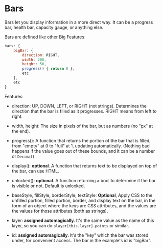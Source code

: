 # Bars

Bars let you display information in a more direct way. It can be a progress bar, health bar, capacity gauge, or anything else.

Bars are defined like other Big Features:

```js
bars: {
    bigBar: {
        direction: RIGHT,
        width: 200,
        height: 50,
        progress() { return 0 },
        etc
    },
    etc
}
```

Features:

- direction: UP, DOWN, LEFT, or RIGHT (not strings). Determines the direction that the bar is filled as it progresses. RIGHT means from left to right.

- width, height: The size in pixels of the bar, but as numbers (no "px" at the end).

- progress(): A function that returns the portion of the bar that is filled, from "empty" at 0 to "full" at 1, updating automatically.
    (Nothing bad happens if the value goes out of these bounds, and it can be a number or `Decimal`)

- display(): **optional**. A function that returns text to be displayed on top of the bar, can use HTML.

- unlocked(): **optional**. A function returning a bool to determine if the bar is visible or not. Default is unlocked.

- baseStyle, fillStyle, borderStyle, textStyle: **Optional**, Apply CSS to the unfilled portion, filled portion, border, and display text on the bar, in the form of an object where the keys are CSS attributes, and the values are the values for those attributes (both as strings).

- layer: **assigned automagically**. It's the same value as the name of this layer, so you can do `player[this.layer].points` or similar.

- id: **assigned automagically**. It's the "key" which the bar was stored under, for convenient access. The bar in the example's id is "bigBar".
